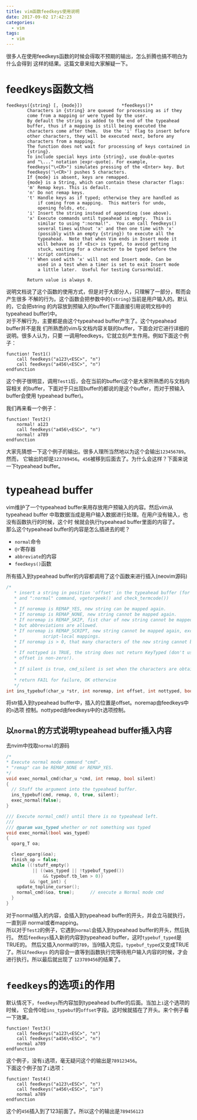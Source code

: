 ```yaml
---
title: vim函数feedkeys使用说明
date: 2017-09-02 17:42:23
categories: 
  - vim
tags:
  - vim
---
```


很多人在使用feedkeys函数的时候会得取不预期的输出，怎么折腾也搞不明白为什么会得到
这样的结果。这篇文章来给大家解疑一下。

<!-- more -->

# feedkeys函数文档
```
feedkeys({string} [, {mode}])				*feedkeys()*
		Characters in {string} are queued for processing as if they
		come from a mapping or were typed by the user.
		By default the string is added to the end of the typeahead
		buffer, thus if a mapping is still being executed the
		characters come after them.  Use the 'i' flag to insert before
		other characters, they will be executed next, before any
		characters from a mapping.
		The function does not wait for processing of keys contained in
		{string}.
		To include special keys into {string}, use double-quotes
		and "\..." notation |expr-quote|. For example,
		feedkeys("\<CR>") simulates pressing of the <Enter> key. But
		feedkeys('\<CR>') pushes 5 characters.
		If {mode} is absent, keys are remapped.
		{mode} is a String, which can contain these character flags:
		'm'	Remap keys. This is default.
		'n'	Do not remap keys.
		't'	Handle keys as if typed; otherwise they are handled as
			if coming from a mapping.  This matters for undo,
			opening folds, etc.
		'i'	Insert the string instead of appending (see above).
		'x'	Execute commands until typeahead is empty.  This is
			similar to using ":normal!".  You can call feedkeys()
			several times without 'x' and then one time with 'x'
			(possibly with an empty {string}) to execute all the
			typeahead.  Note that when Vim ends in Insert mode it
			will behave as if <Esc> is typed, to avoid getting
			stuck, waiting for a character to be typed before the
			script continues.
		'!'	When used with 'x' will not end Insert mode. Can be
			used in a test when a timer is set to exit Insert mode
			a little later.  Useful for testing CursorHoldI.

		Return value is always 0.
```
说明文档说了这个函数的使用方式，但是对于大部分人，只理解了一部分，帮而会产生很多
不解的行为。这个函数会把参数中的`{string}`当前是用户输入的。默认的，它会把string
的内容放到预输入的buffer(下面直接引用说明文档中的typeahead buffer)中。  
对于不解行为，主要都是由这个typeahead buffer产生了。这个typeahead buffer并不是我
们所熟悉的vim与文档内容关联的buffer，下面会对它进行详细的说明。很多人认为，只要
一调用feedkeys，它就立刻产生作用。例如下面这个例子：  
```viml
function! Test1() 
    call feedkeys("a123\<ESC>", "n")
    call feedkeys("a456\<ESC>", "n")
endfunction
```
这个例子很明显，调用`Test1`后，会在当前的buffer(这个是大家所熟悉的与文档内容相关
的buffer，下面对于只出现buffer的都说的是这个buffer，而对于预输入buffer会使用
typeahead buffer)。  

我们再来看一个例子：  
```viml
function! Test2()
    normal! a123
    call feedkeys("a456\<ESC>", "n")
    normal! a789
endfunction
```
大家先猜想一下这个例子的输出。很多人理所当然地以为这个会输出`123456789`。然而，
它输出的却是`123789456`。`456`被移到后面去了。为什么会这样？下面来说一下typeahead
buffer。


# typeahead buffer
vim维护了一个typeahead buffer来用存放用户预输入的内容。然后vim从typeahead buffer
中取数据当成是用户输入数据进行处理。在用户没有输入，也没有函数执行的时候，这个时
候就会执行typeahead buffer里面的内容了。  
那么这个typeahead buffer的内容是怎么插进去的呢？  
- `normal`命令
- `@r`寄存器
- `abbreviate`的内容
- `feedkeys()`函数

所有插入到typeahead buffer的内容都调用了这个函数来进行插入(neovim源码)
```c
/*
   * insert a string in position 'offset' in the typeahead buffer (for "@r"
   * and ":normal" command, vgetorpeek() and check_termcode())
   *
   * If noremap is REMAP_YES, new string can be mapped again.
   * If noremap is REMAP_NONE, new string cannot be mapped again.
   * If noremap is REMAP_SKIP, fist char of new string cannot be mapped again,
   * but abbreviations are allowed.
   * If noremap is REMAP_SCRIPT, new string cannot be mapped again, except for
   *          script-local mappings.
   * If noremap is > 0, that many characters of the new string cannot be mapped.
   *
   * If nottyped is TRUE, the string does not return KeyTyped (don't use when
   * offset is non-zero!).
   *
   * If silent is true, cmd_silent is set when the characters are obtained.
   *
   * return FAIL for failure, OK otherwise
   */
int ins_typebuf(char_u *str, int noremap, int offset, int nottyped, bool silent)
```
将str插入到typeahead buffer中，插入的位置是offset。noremap由feedkeys中的`n`选项
控制。nottyped由feedkeys中的`t`选项控制。


## 以`normal`的方式说明typeahead buffer插入内容
去nvim中找取`normal`的源码  
```c
/*
* Execute normal mode command "cmd".
* "remap" can be REMAP_NONE or REMAP_YES.
*/
void exec_normal_cmd(char_u *cmd, int remap, bool silent)
{
  // Stuff the argument into the typeahead buffer.
  ins_typebuf(cmd, remap, 0, true, silent);
  exec_normal(false);
}

/// Execute normal_cmd() until there is no typeahead left.
///
/// @param was_typed whether or not something was typed
void exec_normal(bool was_typed)
{
  oparg_T oa;

  clear_oparg(&oa);
  finish_op = false;
  while ((!stuff_empty()
          || ((was_typed || !typebuf_typed())
              && typebuf.tb_len > 0))
         && !got_int) {
    update_topline_cursor();
    normal_cmd(&oa, true);      // execute a Normal mode cmd
  }
}
```
对于normal插入的内容，会插入到typeahead buffer的开头，并会立马就执行，一直到非
normal或者mapping。  
所以对于`Test2`的例子，它遇到`normal`会插入到typeahead buffer的开头，然后执行。
然后`feedkeys`插入新的内容到typeahead buffer，这时`typebuf_typed`是TRUE的。
然后又插入normal的`789`，当9插入完后，`typebuf_typed`又变成TRUE了。所以`feedkeys`
的内容会一直等到函数执行完等待用户输入内容的时候，才会进行执行。所以最后就出现了
`123789456`的结果了。


# `feedkeys`的选项`i`的作用
默认情况下，`feedkeys`所内容加到typeahead buffer的后面。当加上`i`这个选项的时候，
它会传0给`ins_typebuf`的`offset`字段。这时候就插在了开头。来个例子看一下效果。  
```viml
function! Test3()
    call feedkeys("a123\<ESC>", "n")
    call feedkeys("a456\<ESC>", "n")
    normal a789
endfunction
```
这个例子，没有`i`选项，毫无疑问这个的输出是`789123456`。  
下面这个例子加了`i`选项：  
```viml
function! Test4()
    call feedkeys("a123\<ESC>", "n")
    call feedkeys("a456\<ESC>", "in")
    normal a789
endfunction
```
这个的`456`插入到了123前面了。所以这个的输出是`789456123`
